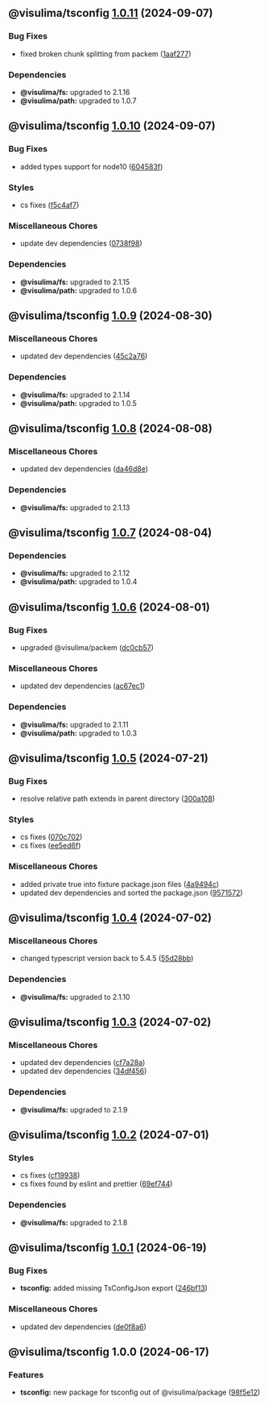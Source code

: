 ## @visulima/tsconfig [1.0.11](https://github.com/visulima/visulima/compare/@visulima/tsconfig@1.0.10...@visulima/tsconfig@1.0.11) (2024-09-07)

### Bug Fixes

* fixed broken chunk splitting from packem ([1aaf277](https://github.com/visulima/visulima/commit/1aaf27779292d637923c5f8a220e18606e78caa2))


### Dependencies

* **@visulima/fs:** upgraded to 2.1.16
* **@visulima/path:** upgraded to 1.0.7

## @visulima/tsconfig [1.0.10](https://github.com/visulima/visulima/compare/@visulima/tsconfig@1.0.9...@visulima/tsconfig@1.0.10) (2024-09-07)

### Bug Fixes

* added types support for node10 ([604583f](https://github.com/visulima/visulima/commit/604583fa3c24b950fafad45d17e7a1333040fd76))

### Styles

* cs fixes ([f5c4af7](https://github.com/visulima/visulima/commit/f5c4af7cfa9fc79b6d3fa60c1e48d88bffab5a08))

### Miscellaneous Chores

* update dev dependencies ([0738f98](https://github.com/visulima/visulima/commit/0738f9810478bb215ce4b2571dc8874c4c503089))


### Dependencies

* **@visulima/fs:** upgraded to 2.1.15
* **@visulima/path:** upgraded to 1.0.6

## @visulima/tsconfig [1.0.9](https://github.com/visulima/visulima/compare/@visulima/tsconfig@1.0.8...@visulima/tsconfig@1.0.9) (2024-08-30)

### Miscellaneous Chores

* updated dev dependencies ([45c2a76](https://github.com/visulima/visulima/commit/45c2a76bc974ecb2c6b172c3af03373d4cc6a5ce))


### Dependencies

* **@visulima/fs:** upgraded to 2.1.14
* **@visulima/path:** upgraded to 1.0.5

## @visulima/tsconfig [1.0.8](https://github.com/visulima/visulima/compare/@visulima/tsconfig@1.0.7...@visulima/tsconfig@1.0.8) (2024-08-08)

### Miscellaneous Chores

* updated dev dependencies ([da46d8e](https://github.com/visulima/visulima/commit/da46d8ef8a964c086060944172f1bd931b7bde9a))


### Dependencies

* **@visulima/fs:** upgraded to 2.1.13

## @visulima/tsconfig [1.0.7](https://github.com/visulima/visulima/compare/@visulima/tsconfig@1.0.6...@visulima/tsconfig@1.0.7) (2024-08-04)


### Dependencies

* **@visulima/fs:** upgraded to 2.1.12
* **@visulima/path:** upgraded to 1.0.4

## @visulima/tsconfig [1.0.6](https://github.com/visulima/visulima/compare/@visulima/tsconfig@1.0.5...@visulima/tsconfig@1.0.6) (2024-08-01)

### Bug Fixes

* upgraded @visulima/packem ([dc0cb57](https://github.com/visulima/visulima/commit/dc0cb5701b30f3f81404346c909fd4daf891b894))

### Miscellaneous Chores

* updated dev dependencies ([ac67ec1](https://github.com/visulima/visulima/commit/ac67ec1bcba16175d225958e318199f60b10d179))


### Dependencies

* **@visulima/fs:** upgraded to 2.1.11
* **@visulima/path:** upgraded to 1.0.3

## @visulima/tsconfig [1.0.5](https://github.com/visulima/visulima/compare/@visulima/tsconfig@1.0.4...@visulima/tsconfig@1.0.5) (2024-07-21)

### Bug Fixes

* resolve relative path extends in parent directory ([300a108](https://github.com/visulima/visulima/commit/300a1083217480103e6310b992c51c7d9c6085fa))

### Styles

* cs fixes ([070c702](https://github.com/visulima/visulima/commit/070c7022724d9f51c6dd034fa498874c377374a1))
* cs fixes ([ee5ed6f](https://github.com/visulima/visulima/commit/ee5ed6f31bdabcfacdb0d1abd1eff2cc6207cefc))

### Miscellaneous Chores

* added private true into fixture package.json files ([4a9494c](https://github.com/visulima/visulima/commit/4a9494c642fa98f224505a1d231b5af4e73d6c79))
* updated dev dependencies and sorted the package.json ([9571572](https://github.com/visulima/visulima/commit/95715725a8ed053ca24fd1405a55205c79342ecb))

## @visulima/tsconfig [1.0.4](https://github.com/visulima/visulima/compare/@visulima/tsconfig@1.0.3...@visulima/tsconfig@1.0.4) (2024-07-02)

### Miscellaneous Chores

* changed typescript version back to 5.4.5 ([55d28bb](https://github.com/visulima/visulima/commit/55d28bbdc103718d19f844034b38a0e8e5af798a))


### Dependencies

* **@visulima/fs:** upgraded to 2.1.10

## @visulima/tsconfig [1.0.3](https://github.com/visulima/visulima/compare/@visulima/tsconfig@1.0.2...@visulima/tsconfig@1.0.3) (2024-07-02)

### Miscellaneous Chores

* updated dev dependencies ([cf7a28a](https://github.com/visulima/visulima/commit/cf7a28ab93565a65e583086c9dce0138e970d1d1))
* updated dev dependencies ([34df456](https://github.com/visulima/visulima/commit/34df4569f2fc074823a406c44a131c8fbae2b147))


### Dependencies

* **@visulima/fs:** upgraded to 2.1.9

## @visulima/tsconfig [1.0.2](https://github.com/visulima/visulima/compare/@visulima/tsconfig@1.0.1...@visulima/tsconfig@1.0.2) (2024-07-01)

### Styles

* cs fixes ([cf19938](https://github.com/visulima/visulima/commit/cf199384f25cd6e97d4041317b35b6a3cc586f88))
* cs fixes found by eslint and prettier ([69ef744](https://github.com/visulima/visulima/commit/69ef7444c0bfbf1c94763623332e06b7fffc0039))


### Dependencies

* **@visulima/fs:** upgraded to 2.1.8

## @visulima/tsconfig [1.0.1](https://github.com/visulima/visulima/compare/@visulima/tsconfig@1.0.0...@visulima/tsconfig@1.0.1) (2024-06-19)

### Bug Fixes

* **tsconfig:** added missing TsConfigJson export ([246bf13](https://github.com/visulima/visulima/commit/246bf130cafb6522dbabff6d9170c4fa501e6148))

### Miscellaneous Chores

* updated dev dependencies ([de0f8a6](https://github.com/visulima/visulima/commit/de0f8a6b9030acbc044e5bc0f78091fb1ec89a28))

## @visulima/tsconfig 1.0.0 (2024-06-17)

### Features

* **tsconfig:** new package for tsconfig out of @visulima/package ([98f5e12](https://github.com/visulima/visulima/commit/98f5e12c43430a03f783e2e44692e431c9a1915a))
